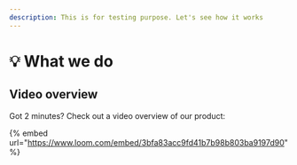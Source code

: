 ```yaml
---
description: This is for testing purpose. Let's see how it works
---
```


# 💡 What we do

## Video overview

Got 2 minutes? Check out a video overview of our product:

{% embed url="https://www.loom.com/embed/3bfa83acc9fd41b7b98b803ba9197d90" %}
